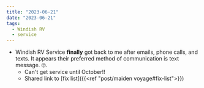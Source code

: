 ```yaml
---
title: "2023-06-21"
date: "2023-06-21"
tags:
  - Windish RV
  - service
---
```

- Windish RV Service **finally** got back to me after emails, phone calls, and texts. It appears their preferred method of communication is text message. 🙄.
	- Can't get service until October!!
	- Shared link to [fix list]({{<ref "post/maiden voyage#fix-list">}})
